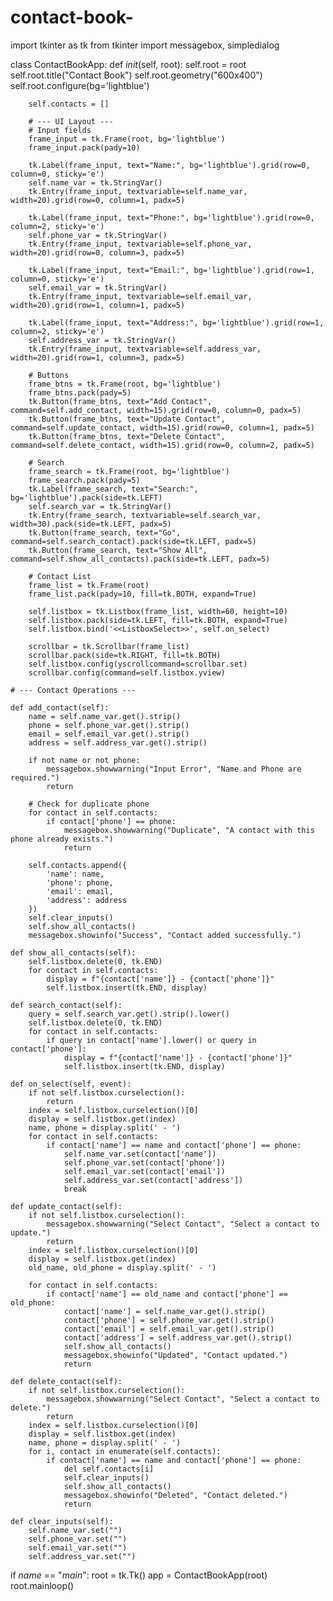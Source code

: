 # contact-book-
import tkinter as tk
from tkinter import messagebox, simpledialog

class ContactBookApp:
    def _init_(self, root):
        self.root = root
        self.root.title("Contact Book")
        self.root.geometry("600x400")
        self.root.configure(bg='lightblue')

        self.contacts = []

        # --- UI Layout ---
        # Input fields
        frame_input = tk.Frame(root, bg='lightblue')
        frame_input.pack(pady=10)

        tk.Label(frame_input, text="Name:", bg='lightblue').grid(row=0, column=0, sticky='e')
        self.name_var = tk.StringVar()
        tk.Entry(frame_input, textvariable=self.name_var, width=20).grid(row=0, column=1, padx=5)

        tk.Label(frame_input, text="Phone:", bg='lightblue').grid(row=0, column=2, sticky='e')
        self.phone_var = tk.StringVar()
        tk.Entry(frame_input, textvariable=self.phone_var, width=20).grid(row=0, column=3, padx=5)

        tk.Label(frame_input, text="Email:", bg='lightblue').grid(row=1, column=0, sticky='e')
        self.email_var = tk.StringVar()
        tk.Entry(frame_input, textvariable=self.email_var, width=20).grid(row=1, column=1, padx=5)

        tk.Label(frame_input, text="Address:", bg='lightblue').grid(row=1, column=2, sticky='e')
        self.address_var = tk.StringVar()
        tk.Entry(frame_input, textvariable=self.address_var, width=20).grid(row=1, column=3, padx=5)

        # Buttons
        frame_btns = tk.Frame(root, bg='lightblue')
        frame_btns.pack(pady=5)
        tk.Button(frame_btns, text="Add Contact", command=self.add_contact, width=15).grid(row=0, column=0, padx=5)
        tk.Button(frame_btns, text="Update Contact", command=self.update_contact, width=15).grid(row=0, column=1, padx=5)
        tk.Button(frame_btns, text="Delete Contact", command=self.delete_contact, width=15).grid(row=0, column=2, padx=5)

        # Search
        frame_search = tk.Frame(root, bg='lightblue')
        frame_search.pack(pady=5)
        tk.Label(frame_search, text="Search:", bg='lightblue').pack(side=tk.LEFT)
        self.search_var = tk.StringVar()
        tk.Entry(frame_search, textvariable=self.search_var, width=30).pack(side=tk.LEFT, padx=5)
        tk.Button(frame_search, text="Go", command=self.search_contact).pack(side=tk.LEFT, padx=5)
        tk.Button(frame_search, text="Show All", command=self.show_all_contacts).pack(side=tk.LEFT, padx=5)

        # Contact List
        frame_list = tk.Frame(root)
        frame_list.pack(pady=10, fill=tk.BOTH, expand=True)

        self.listbox = tk.Listbox(frame_list, width=60, height=10)
        self.listbox.pack(side=tk.LEFT, fill=tk.BOTH, expand=True)
        self.listbox.bind('<<ListboxSelect>>', self.on_select)

        scrollbar = tk.Scrollbar(frame_list)
        scrollbar.pack(side=tk.RIGHT, fill=tk.BOTH)
        self.listbox.config(yscrollcommand=scrollbar.set)
        scrollbar.config(command=self.listbox.yview)

    # --- Contact Operations ---

    def add_contact(self):
        name = self.name_var.get().strip()
        phone = self.phone_var.get().strip()
        email = self.email_var.get().strip()
        address = self.address_var.get().strip()

        if not name or not phone:
            messagebox.showwarning("Input Error", "Name and Phone are required.")
            return

        # Check for duplicate phone
        for contact in self.contacts:
            if contact['phone'] == phone:
                messagebox.showwarning("Duplicate", "A contact with this phone already exists.")
                return

        self.contacts.append({
            'name': name,
            'phone': phone,
            'email': email,
            'address': address
        })
        self.clear_inputs()
        self.show_all_contacts()
        messagebox.showinfo("Success", "Contact added successfully.")

    def show_all_contacts(self):
        self.listbox.delete(0, tk.END)
        for contact in self.contacts:
            display = f"{contact['name']} - {contact['phone']}"
            self.listbox.insert(tk.END, display)

    def search_contact(self):
        query = self.search_var.get().strip().lower()
        self.listbox.delete(0, tk.END)
        for contact in self.contacts:
            if query in contact['name'].lower() or query in contact['phone']:
                display = f"{contact['name']} - {contact['phone']}"
                self.listbox.insert(tk.END, display)

    def on_select(self, event):
        if not self.listbox.curselection():
            return
        index = self.listbox.curselection()[0]
        display = self.listbox.get(index)
        name, phone = display.split(' - ')
        for contact in self.contacts:
            if contact['name'] == name and contact['phone'] == phone:
                self.name_var.set(contact['name'])
                self.phone_var.set(contact['phone'])
                self.email_var.set(contact['email'])
                self.address_var.set(contact['address'])
                break

    def update_contact(self):
        if not self.listbox.curselection():
            messagebox.showwarning("Select Contact", "Select a contact to update.")
            return
        index = self.listbox.curselection()[0]
        display = self.listbox.get(index)
        old_name, old_phone = display.split(' - ')

        for contact in self.contacts:
            if contact['name'] == old_name and contact['phone'] == old_phone:
                contact['name'] = self.name_var.get().strip()
                contact['phone'] = self.phone_var.get().strip()
                contact['email'] = self.email_var.get().strip()
                contact['address'] = self.address_var.get().strip()
                self.show_all_contacts()
                messagebox.showinfo("Updated", "Contact updated.")
                return

    def delete_contact(self):
        if not self.listbox.curselection():
            messagebox.showwarning("Select Contact", "Select a contact to delete.")
            return
        index = self.listbox.curselection()[0]
        display = self.listbox.get(index)
        name, phone = display.split(' - ')
        for i, contact in enumerate(self.contacts):
            if contact['name'] == name and contact['phone'] == phone:
                del self.contacts[i]
                self.clear_inputs()
                self.show_all_contacts()
                messagebox.showinfo("Deleted", "Contact deleted.")
                return

    def clear_inputs(self):
        self.name_var.set("")
        self.phone_var.set("")
        self.email_var.set("")
        self.address_var.set("")

if _name_ == "_main_":
    root = tk.Tk()
    app = ContactBookApp(root)
    root.mainloop()
